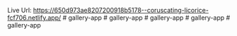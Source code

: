 Live Url: https://650d973ae8207200918b5178--coruscating-licorice-fcf706.netlify.app/
#   g a l l e r y - a p p  
 #   g a l l e r y - a p p  
 #   g a l l e r y - a p p  
 #   g a l l e r y - a p p  
 #   g a l l e r y - a p p  
 